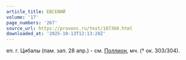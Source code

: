```yaml
---
article_title: ЕВСЕВИЙ
volume: '17'
page_numbers: '267'
source_url: https://pravenc.ru/text/187360.html
downloaded_at: '2025-10-13T12:13:28Z'
---
```


еп. г. Цибалы (пам. зап. 28 апр.) - см. [Поллион](https://pravenc.ru/text/Поллион.html), мч. († ок. 303/304).
